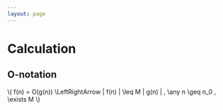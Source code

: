 ```yaml
---
layout: page
---
```


# Calculation

## O-notation

\\( f(n) = O(g(n)) \LeftRightArrow | f(n) | \leq M | g(n) | , \any n \geq n_0 , \exists M \\)

